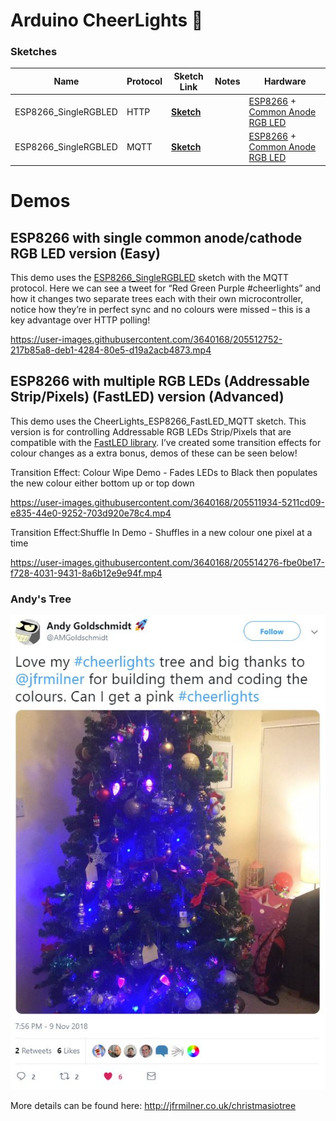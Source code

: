 # Arduino CheerLights 🎄


### Sketches
|**Name**|**Protocol**|**Sketch Link**|**Notes**|**Hardware**|
|---|---|---|---|---|
|ESP8266_SingleRGBLED|HTTP|[<b>Sketch</b>](https://github.com/jfrmilner/Arduino-CheerLights/blob/master/Sketches/CheerLights_ESP8266_SingleRGBLED/CheerLights_ESP8266_SingleRGBLED.ino)|| [ESP8266](https://wiki.wemos.cc/products:d1:d1_mini) + [Common Anode RGB LED](https://www.sparkfun.com/products/10820)|
|ESP8266_SingleRGBLED|MQTT|[<b>Sketch</b>](https://github.com/jfrmilner/Arduino-CheerLights/blob/master/Sketches/CheerLights_ESP8266_SingleRGBLED_MQTT/CheerLights_ESP8266_SingleRGBLED_MQTT.ino)|| [ESP8266](https://wiki.wemos.cc/products:d1:d1_mini) + [Common Anode RGB LED](https://www.sparkfun.com/products/10820)|


# Demos
## ESP8266 with single common anode/cathode RGB LED version (Easy)
This demo uses the [ESP8266_SingleRGBLED](https://github.com/jfrmilner/Arduino-CheerLights/blob/master/Sketches/CheerLights_ESP8266_SingleRGBLED_MQTT/CheerLights_ESP8266_SingleRGBLED_MQTT.ino) sketch with the MQTT protocol. Here we can see a tweet for “Red Green Purple #cheerlights” and how it changes two separate trees each with their own microcontroller, notice how they’re in perfect sync and no colours were missed – this is a key advantage over HTTP polling! 



https://user-images.githubusercontent.com/3640168/205512752-217b85a8-deb1-4284-80e5-d19a2acb4873.mp4



## ESP8266 with multiple RGB LEDs (Addressable Strip/Pixels) (FastLED) version (Advanced)
This demo uses the CheerLights_ESP8266_FastLED_MQTT sketch. This version is for controlling Addressable RGB LEDs Strip/Pixels that are compatible with the [FastLED library](https://github.com/FastLED/FastLED/wiki/Chipset-reference). I’ve created some transition effects for colour changes as a extra bonus, demos of these can be seen below!

Transition Effect: Colour Wipe Demo - Fades LEDs to Black then populates the new colour either bottom up or top down

https://user-images.githubusercontent.com/3640168/205511934-5211cd09-e835-44e0-9252-703d920e78c4.mp4

Transition Effect:Shuffle In Demo - Shuffles in a new colour one pixel at a time

https://user-images.githubusercontent.com/3640168/205514276-fbe0be17-f728-4031-9431-8a6b12e9e94f.mp4



### Andy's Tree
![Tree](https://github.com/jfrmilner/Arduino-CheerLights/blob/master/Images/AMGoldschmidt_Tree2018_Tweet.jpg)




More details can be found here: http://jfrmilner.co.uk/christmasiotree
